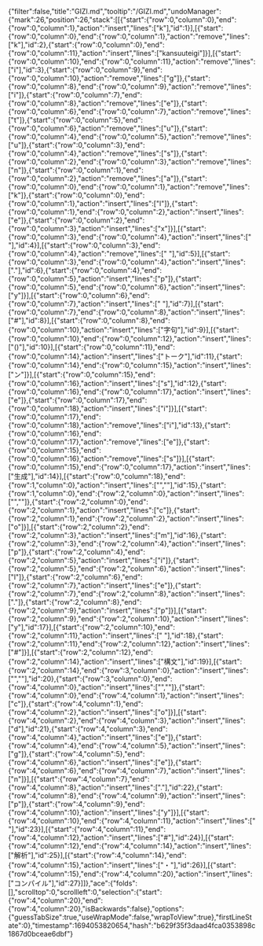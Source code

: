 {"filter":false,"title":"GIZI.md","tooltip":"/GIZI.md","undoManager":{"mark":26,"position":26,"stack":[[{"start":{"row":0,"column":0},"end":{"row":0,"column":1},"action":"insert","lines":["k"],"id":1}],[{"start":{"row":0,"column":0},"end":{"row":0,"column":1},"action":"remove","lines":["k"],"id":2},{"start":{"row":0,"column":0},"end":{"row":0,"column":11},"action":"insert","lines":["kansuuteigi"]}],[{"start":{"row":0,"column":10},"end":{"row":0,"column":11},"action":"remove","lines":["i"],"id":3},{"start":{"row":0,"column":9},"end":{"row":0,"column":10},"action":"remove","lines":["g"]},{"start":{"row":0,"column":8},"end":{"row":0,"column":9},"action":"remove","lines":["i"]},{"start":{"row":0,"column":7},"end":{"row":0,"column":8},"action":"remove","lines":["e"]},{"start":{"row":0,"column":6},"end":{"row":0,"column":7},"action":"remove","lines":["t"]},{"start":{"row":0,"column":5},"end":{"row":0,"column":6},"action":"remove","lines":["u"]},{"start":{"row":0,"column":4},"end":{"row":0,"column":5},"action":"remove","lines":["u"]},{"start":{"row":0,"column":3},"end":{"row":0,"column":4},"action":"remove","lines":["s"]},{"start":{"row":0,"column":2},"end":{"row":0,"column":3},"action":"remove","lines":["n"]},{"start":{"row":0,"column":1},"end":{"row":0,"column":2},"action":"remove","lines":["a"]},{"start":{"row":0,"column":0},"end":{"row":0,"column":1},"action":"remove","lines":["k"]},{"start":{"row":0,"column":0},"end":{"row":0,"column":1},"action":"insert","lines":["l"]},{"start":{"row":0,"column":1},"end":{"row":0,"column":2},"action":"insert","lines":["e"]},{"start":{"row":0,"column":2},"end":{"row":0,"column":3},"action":"insert","lines":["x"]}],[{"start":{"row":0,"column":3},"end":{"row":0,"column":4},"action":"insert","lines":[" "],"id":4}],[{"start":{"row":0,"column":3},"end":{"row":0,"column":4},"action":"remove","lines":[" "],"id":5}],[{"start":{"row":0,"column":3},"end":{"row":0,"column":4},"action":"insert","lines":["."],"id":6},{"start":{"row":0,"column":4},"end":{"row":0,"column":5},"action":"insert","lines":["p"]},{"start":{"row":0,"column":5},"end":{"row":0,"column":6},"action":"insert","lines":["y"]}],[{"start":{"row":0,"column":6},"end":{"row":0,"column":7},"action":"insert","lines":[" "],"id":7}],[{"start":{"row":0,"column":7},"end":{"row":0,"column":8},"action":"insert","lines":["#"],"id":8}],[{"start":{"row":0,"column":8},"end":{"row":0,"column":10},"action":"insert","lines":["字句"],"id":9}],[{"start":{"row":0,"column":10},"end":{"row":0,"column":12},"action":"insert","lines":["()"],"id":10}],[{"start":{"row":0,"column":11},"end":{"row":0,"column":14},"action":"insert","lines":["トーク"],"id":11},{"start":{"row":0,"column":14},"end":{"row":0,"column":15},"action":"insert","lines":["ン"]}],[{"start":{"row":0,"column":15},"end":{"row":0,"column":16},"action":"insert","lines":["s"],"id":12},{"start":{"row":0,"column":16},"end":{"row":0,"column":17},"action":"insert","lines":["e"]},{"start":{"row":0,"column":17},"end":{"row":0,"column":18},"action":"insert","lines":["i"]}],[{"start":{"row":0,"column":17},"end":{"row":0,"column":18},"action":"remove","lines":["i"],"id":13},{"start":{"row":0,"column":16},"end":{"row":0,"column":17},"action":"remove","lines":["e"]},{"start":{"row":0,"column":15},"end":{"row":0,"column":16},"action":"remove","lines":["s"]}],[{"start":{"row":0,"column":15},"end":{"row":0,"column":17},"action":"insert","lines":["生成"],"id":14}],[{"start":{"row":0,"column":18},"end":{"row":1,"column":0},"action":"insert","lines":["",""],"id":15},{"start":{"row":1,"column":0},"end":{"row":2,"column":0},"action":"insert","lines":["",""]},{"start":{"row":2,"column":0},"end":{"row":2,"column":1},"action":"insert","lines":["c"]},{"start":{"row":2,"column":1},"end":{"row":2,"column":2},"action":"insert","lines":["o"]}],[{"start":{"row":2,"column":2},"end":{"row":2,"column":3},"action":"insert","lines":["m"],"id":16},{"start":{"row":2,"column":3},"end":{"row":2,"column":4},"action":"insert","lines":["p"]},{"start":{"row":2,"column":4},"end":{"row":2,"column":5},"action":"insert","lines":["i"]},{"start":{"row":2,"column":5},"end":{"row":2,"column":6},"action":"insert","lines":["l"]},{"start":{"row":2,"column":6},"end":{"row":2,"column":7},"action":"insert","lines":["e"]},{"start":{"row":2,"column":7},"end":{"row":2,"column":8},"action":"insert","lines":["."]},{"start":{"row":2,"column":8},"end":{"row":2,"column":9},"action":"insert","lines":["p"]}],[{"start":{"row":2,"column":9},"end":{"row":2,"column":10},"action":"insert","lines":["y"],"id":17}],[{"start":{"row":2,"column":10},"end":{"row":2,"column":11},"action":"insert","lines":[" "],"id":18},{"start":{"row":2,"column":11},"end":{"row":2,"column":12},"action":"insert","lines":["#"]}],[{"start":{"row":2,"column":12},"end":{"row":2,"column":14},"action":"insert","lines":["構文"],"id":19}],[{"start":{"row":2,"column":14},"end":{"row":3,"column":0},"action":"insert","lines":["",""],"id":20},{"start":{"row":3,"column":0},"end":{"row":4,"column":0},"action":"insert","lines":["",""]},{"start":{"row":4,"column":0},"end":{"row":4,"column":1},"action":"insert","lines":["c"]},{"start":{"row":4,"column":1},"end":{"row":4,"column":2},"action":"insert","lines":["o"]}],[{"start":{"row":4,"column":2},"end":{"row":4,"column":3},"action":"insert","lines":["d"],"id":21},{"start":{"row":4,"column":3},"end":{"row":4,"column":4},"action":"insert","lines":["e"]},{"start":{"row":4,"column":4},"end":{"row":4,"column":5},"action":"insert","lines":["g"]},{"start":{"row":4,"column":5},"end":{"row":4,"column":6},"action":"insert","lines":["e"]},{"start":{"row":4,"column":6},"end":{"row":4,"column":7},"action":"insert","lines":["n"]}],[{"start":{"row":4,"column":7},"end":{"row":4,"column":8},"action":"insert","lines":["."],"id":22},{"start":{"row":4,"column":8},"end":{"row":4,"column":9},"action":"insert","lines":["p"]},{"start":{"row":4,"column":9},"end":{"row":4,"column":10},"action":"insert","lines":["y"]}],[{"start":{"row":4,"column":10},"end":{"row":4,"column":11},"action":"insert","lines":[" "],"id":23}],[{"start":{"row":4,"column":11},"end":{"row":4,"column":12},"action":"insert","lines":["#"],"id":24}],[{"start":{"row":4,"column":12},"end":{"row":4,"column":14},"action":"insert","lines":["解析"],"id":25}],[{"start":{"row":4,"column":14},"end":{"row":4,"column":15},"action":"insert","lines":["・"],"id":26}],[{"start":{"row":4,"column":15},"end":{"row":4,"column":20},"action":"insert","lines":["コンパイル"],"id":27}]]},"ace":{"folds":[],"scrolltop":0,"scrollleft":0,"selection":{"start":{"row":4,"column":20},"end":{"row":4,"column":20},"isBackwards":false},"options":{"guessTabSize":true,"useWrapMode":false,"wrapToView":true},"firstLineState":0},"timestamp":1694053820654,"hash":"b629f35f3daad4fca0353898c1867d0bceae6dbf"}